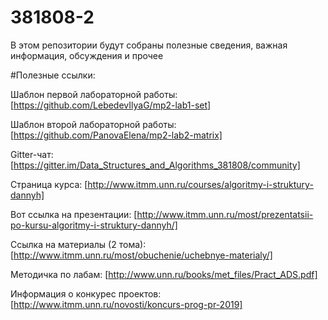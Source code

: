 # 381808-2
В этом репозитории будут собраны полезные сведения, важная информация, обсуждения и прочее

#Полезные ссылки:

Шаблон первой лабораторной работы: [https://github.com/LebedevIlyaG/mp2-lab1-set]

Шаблон второй лабораторной работы: [https://github.com/PanovaElena/mp2-lab2-matrix]

Gitter-чат: [https://gitter.im/Data_Structures_and_Algorithms_381808/community]

Страница курса: [http://www.itmm.unn.ru/courses/algoritmy-i-struktury-dannyh]

Вот ссылка на презентации: [http://www.itmm.unn.ru/most/prezentatsii-po-kursu-algoritmy-i-struktury-dannyh/]

Ссылка на материалы (2 тома): [http://www.itmm.unn.ru/most/obuchenie/uchebnye-materialy/]

Методичка по лабам: [http://www.unn.ru/books/met_files/Pract_ADS.pdf]

Информация о конкурес проектов: [http://www.itmm.unn.ru/novosti/koncurs-prog-pr-2019]
